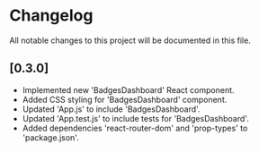 # Changelog

All notable changes to this project will be documented in this file.

## [0.3.0]

- Implemented new 'BadgesDashboard' React component.
- Added CSS styling for 'BadgesDashboard' component.
- Updated 'App.js' to include 'BadgesDashboard'.
- Updated 'App.test.js' to include tests for 'BadgesDashboard'.
- Added dependencies 'react-router-dom' and 'prop-types' to 'package.json'.
